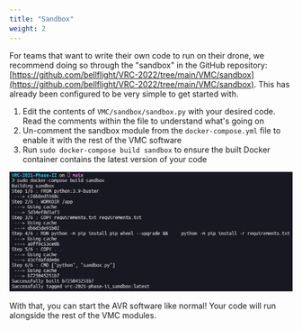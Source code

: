 ```yaml
---
title: "Sandbox"
weight: 2
---
```


For teams that want to write their own code to run on their drone,
we recommend doing so through the "sandbox" in the GitHub repository:
[https://github.com/bellflight/VRC-2022/tree/main/VMC/sandbox](https://github.com/bellflight/VRC-2022/tree/main/VMC/sandbox).
This has already been configured to be very simple to get started with.

1. Edit the contents of `VMC/sandbox/sandbox.py` with your desired code.
   Read the comments within the file to understand what's going on
2. Un-comment the sandbox module from the `docker-compose.yml` file to enable it
   with the rest of the VMC software
3. Run `sudo docker-compose build sandbox` to ensure the built Docker
   container contains the latest version of your code

![](image.png)

With that, you can start the AVR software like normal!
Your code will run alongside the rest of the VMC modules.
